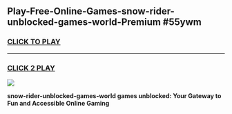 
## Play-Free-Online-Games-snow-rider-unblocked-games-world-Premium #55ywm
<h3>
<a href="https://premium.freeplayer.one?title=snow-rider-unblocked-games-world&ref=8M">CLICK TO PLAY</a></h3>
<hr>

<h3>
<a href="https://premium.freeplayer.one?title=snow-rider-unblocked-games-world&ref=8M">CLICK 2 PLAY</a>
  
</h3>

<a href="https://premium.freeplayer.one?title=snow-rider-unblocked-games-world&ref=8M"><img src="https://clearcache.store/games.png"></a>


**snow-rider-unblocked-games-world games unblocked: Your Gateway to Fun and Accessible Online Gaming**
